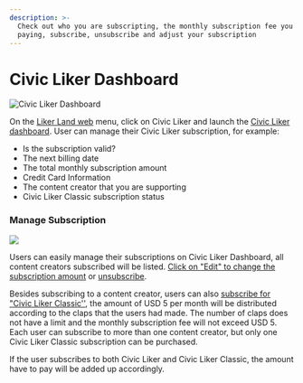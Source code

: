 ```yaml
---
description: >-
  Check out who you are subscripting, the monthly subscription fee you are
  paying, subscribe, unsubscribe and adjust your subscription
---
```


# Civic Liker Dashboard

![Civic Liker Dashboard](https://gblobscdn.gitbook.com/assets%2F-LL4mdaVjNgL6A1--PV0%2F-MeKVjuCEsrqIJpHgkL1%2F-MeKflz8ExY0De08ffd4%2Fimage.png?alt=media&token=4ace5399-2e86-4e79-a24f-5685e4f023f8)

On the [Liker Land web](https://liker.land/) menu, click on Civic Liker and launch the [Civic Liker dashboard](https://liker.land/civic/dashboard). User can manage their Civic Liker subscription, for example:

* Is the subscription valid?
* The next billing date
* The total monthly subscription amount
* Credit Card Information
* The content creator that you are supporting
* Civic Liker Classic subscription status

### Manage Subscription

![](https://gblobscdn.gitbook.com/assets%2F-LL4mdaVjNgL6A1--PV0%2F-MeKmLTvuocOgqqpfBg8%2F-MeKmrDERzA2dxRoZ6X8%2Fimage.png?alt=media&token=9e5eee70-442d-43be-a12a-93aeba060331)

Users can easily manage their subscriptions on Civic Liker Dashboard, all content creators subscribed will be listed.  [Click on "Edit" to change the subscription amount](be-a-civic-liker.md#step-6-manage-civic-liker-subscription) or [unsubscribe](unsubscribe-civic-liker.md).

Besides subscribing to a content creator, users can also [subscribe for "Civic Liker Classic''](be-a-civic-liker.md#civic-liker-classic), the amount of USD 5 per month will be distributed according to the claps that the users had made. The number of claps does not have a limit and the monthly subscription fee will not exceed USD 5. Each user can subscribe to more than one content creator, but only one Civic Liker Classic subscription can be purchased.

If the user subscribes to both Civic Liker and Civic Liker Classic, the amount have to pay will be added up accordingly.

